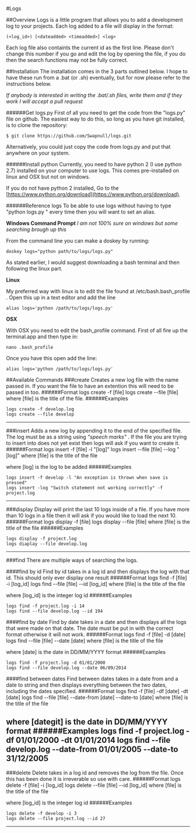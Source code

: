 #Logs

##Overview
Logs is a little program that allows you to add a development log to your projects. Each log added to a file will display in the format:
	
	(<log_id>) [<dateadded> <timeadded>] <log> 

Each log file also containts the current id as the first line. Please don't change this number if you go and edit the log by opening the file, if you do then the search functions may not be fully correct.

##Installation
The installation comes in the 3 parts outlined below. I hope to have these run from a .bat (or .sh) eventually, but for now please refer to the instructions below. 

_If anybody is interested in writing the .bat/.sh files, write them and if they work I will accept a pull request_

######Get logs.py
First of all you need to get the code from the "logs.py" file on github. The easiest way to do this, so long as you have git installed, is to clone the repository:
	
	$ git clone https://github.com/Swapnull/logs.git

Alternatively, you could just copy the code from logs.py and put that anywhere on your system.

######Install python
Currently, you need to have python 2 (I use python 2.7) installed on your computer to use logs. This comes pre-installed on linux and OSX but not on windows.

If you do not have python 2 installed, Go to the [https://www.python.org/download](https://www.python.org/download). 

######Reference logs
To be able to use logs without having to type "python logs.py <command>" every time then you will want to set an alias.

**Windows Command Prompt**
 _I am not 100% sure on windows but some searching brough up this_

From the command line you can make a doskey by running:
	
	doskey logs="python path/to/logs/logs.py"

As stated earlier, I would suggest downloading a bash terminal and then following the linux part.

**Linux**

My preferred way with linux is to edit the file found at /etc/bash.bash_profile . Open this up in a text editor and add the line

	alias logs='python /path/to/logs/logs.py'

**OSX**

With OSX you need to edit the bash_profile command. First of all fire up the terminal.app and then type in:
	
	nano .bash_profile

Once you have this open add the line: 

	alias logs='python /path/to/logs/logs.py'

##Available Commands
###create
Creates a new log file with the name passed in. If you want the file to have an extention this will need to be passed in too.
######Format
	logs create -f [file] 
	logs create --file [file]
where [file] is the title of the file. 
######Examples

	logs create -f develop.log
	logs create --file develop
---
###insert
Adds a new log by appending it to the end of the specified file. The log must be as a string using _"speech marks"_ . If the file you are trying to insert into does not yet exist then logs will ask if you want to create it. 
######Format
	logs insert -f [file] -l "[log]"
	logs insert --file [file] --log "[log]"
where [file] is the title of the file

where [log] is the log to be added
######Examples

	logs insert -f develop -l "An exception is thrown when save is pressed"
	logs insert -log "Switch statement not working correctly" -f project.log 
---
###display
Display will print the last 10 logs inside of a file. If you have more than 10 logs in a file then it will ask if you would like to load the next 10.
######Format
	logs display -f [file]
	logs display --file [file]
where [file] is the title of the file
######Examples

	logs display -f project.log
	logs diaplay --file develop.log
---
###find
There are multiple ways of searching the logs.

####find by id 
Find by id takes in a log id and then displays the log with that id. This should only ever display one result
######Format
	logs find -f [file] -i [log_id]
	logs find --file [file] --id [log_id]
where [file] is the title of the file

where [log_id] is the integer log id 
######Examples

	logs find -f project.log -i 14
	logs find --file develop.log --id 194


####find by date
Find by date takes in a date and then displays all the logs that were made on that date. The date must be put in with the correct format otherwise it will not work.
######Format
	logs find -f [file] -d [date]
	logs find --file [file] --date [date]
where [file] is the title of the file

where [date] is the date in DD/MM/YYYY format
######Examples

	logs find -f project.log -d 01/01/2000
	logs find --file develop.log --date 06/09/2014

####find between dates
Find between dates takes in a date from and a date to string and then displays everything between the two dates, including the dates specified.
######Format
	logs find -f [file] -df [date] -dt [date]
	logs find --file [file] --date-from [date] --date-to [date]
where [file] is the title of the file

where [dategit] is the date in DD/MM/YYYY format
######Examples
	logs find -f project.log -df 01/01/2000 -dt 01/01/2014
	logs find --file develop.log --date-from 01/01/2005 --date-to 31/12/2005
---
###delete
Delete takes in a log id and removes the log from the file. Once this has been done it is irreverable so use with care.
######Format
	logs delete -f [file] -i [log_id]
	logs delete --file [file] --id [log_id]
where [file] is the title of the file

where [log_id] is the integer log id
######Examples

	logs delete -f develop -i 3
	logs delete --file project.log --id 27
---
